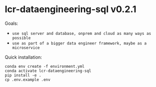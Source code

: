 
# lcr-dataengineering-sql v0.2.1

Goals:
- `use sql server and database, onprem and cloud as many ways as possible`
- `use as part of a bigger data engineer framework, maybe as a microservice`

Quick installation:
```
conda env create -f environment.yml
conda activate lcr-dataengineering-sql
pip install -e .
cp .env.example .env
```
